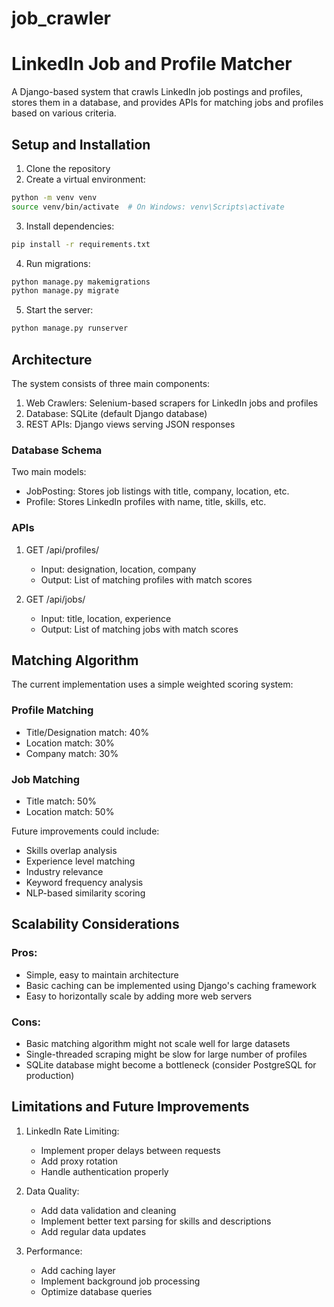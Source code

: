 # job_crawler

# LinkedIn Job and Profile Matcher

A Django-based system that crawls LinkedIn job postings and profiles, stores them in a database, and provides APIs for matching jobs and profiles based on various criteria.

## Setup and Installation

1. Clone the repository
2. Create a virtual environment:
```bash
python -m venv venv
source venv/bin/activate  # On Windows: venv\Scripts\activate
```
3. Install dependencies:
```bash
pip install -r requirements.txt
```
4. Run migrations:
```bash
python manage.py makemigrations
python manage.py migrate
```
5. Start the server:
```bash
python manage.py runserver
```

## Architecture

The system consists of three main components:
1. Web Crawlers: Selenium-based scrapers for LinkedIn jobs and profiles
2. Database: SQLite (default Django database)
3. REST APIs: Django views serving JSON responses

### Database Schema

Two main models:
- JobPosting: Stores job listings with title, company, location, etc.
- Profile: Stores LinkedIn profiles with name, title, skills, etc.

### APIs

1. GET /api/profiles/
   - Input: designation, location, company
   - Output: List of matching profiles with match scores

2. GET /api/jobs/
   - Input: title, location, experience
   - Output: List of matching jobs with match scores

## Matching Algorithm

The current implementation uses a simple weighted scoring system:

### Profile Matching
- Title/Designation match: 40%
- Location match: 30%
- Company match: 30%

### Job Matching
- Title match: 50%
- Location match: 50%

Future improvements could include:
- Skills overlap analysis
- Experience level matching
- Industry relevance
- Keyword frequency analysis
- NLP-based similarity scoring

## Scalability Considerations

### Pros:
- Simple, easy to maintain architecture
- Basic caching can be implemented using Django's caching framework
- Easy to horizontally scale by adding more web servers

### Cons:
- Basic matching algorithm might not scale well for large datasets
- Single-threaded scraping might be slow for large number of profiles
- SQLite database might become a bottleneck (consider PostgreSQL for production)

## Limitations and Future Improvements

1. LinkedIn Rate Limiting:
   - Implement proper delays between requests
   - Add proxy rotation
   - Handle authentication properly

2. Data Quality:
   - Add data validation and cleaning
   - Implement better text parsing for skills and descriptions
   - Add regular data updates

3. Performance:
   - Add caching layer
   - Implement background job processing
   - Optimize database queries


